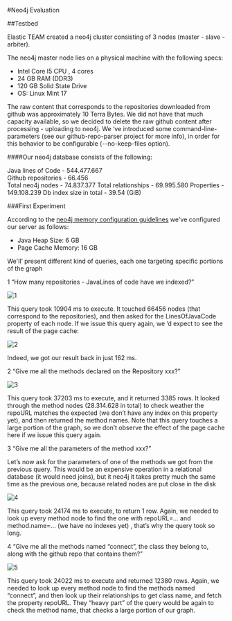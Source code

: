 #Neo4j Evaluation

##Testbed

Elastic TEAM created a neo4j cluster consisting of 3 nodes (master - slave - arbiter).

The neo4j master node lies on a physical machine with the following specs:
* Intel Core I5 CPU , 4 cores
* 24 GB RAM (DDR3)
* 120 GB Solid State Drive
* OS: Linux Mint 17


The raw content that corresponds to the repositories downloaded from github was approximately 10 Terra Bytes. We did not have that much capacity available, so we decided to delete the raw github content after processing - uploading to neo4j. We ‘ve introduced some command-line-parameters (see our github-repo-parser project for more info), in order for this behavior to be configurable (--no-keep-files option).

####Our neo4j database consists of the following:

Java lines of Code - 544.477.667  
Github repositories - 66.456  
Total neo4j nodes - 74.837.377
Total relationships - 69.995.580
Properties - 149.108.239
Db index size in total - 39.54  (GiB) 



###First Experiment

According to the [neo4j memory configuration guidelines](https://neo4j.com/developer/kb/how-to-estimate-initial-memory-configuration/) we've configured our server as follows:

* Java Heap Size: 6 GB
* Page Cache Memory: 16 GB

We'll’ present different kind of queries, each one targeting specific portions of the graph

1  “How many repositories - JavaLines of code have we indexed?”

![1](https://cloud.githubusercontent.com/assets/11991105/20217879/af4f61bc-a82a-11e6-8a3f-33fd9f14a2f0.png)

This query took 10904 ms to execute. It touched 66456 nodes (that correspond to the repositories), and then asked for the LinesOfJavaCode property of each node. If we issue this query again, we ‘d expect to see the result of the page cache:

![2](https://cloud.githubusercontent.com/assets/11991105/20217978/1cf1e3fc-a82b-11e6-88e7-a2cc2ead3d83.png)

Indeed, we got our result back  in just 162 ms.

2  “Give me all the methods declared on the Repository xxx?”

![3](https://cloud.githubusercontent.com/assets/11991105/20217995/321b031c-a82b-11e6-8609-0a8e30d4f622.png)

This query took 37203 ms to execute, and it returned 3385 rows. It looked through the method nodes (28.314.628 in total) to check weather the repoURL matches the expected (we don’t have any index on this property yet), and then returned the method names. Note that this query touches a large portion of the graph, so we don’t observe the effect of the page cache here if we issue this query again. 

3  “Give me all the parameters of the method xxx?”

Let’s now ask for the parameters of one of the methods we got from the previous query. This would be an expensive operation in a relational database (it would need joins), but it neo4j it takes pretty much the same time as the previous one, because related nodes are put close in the disk

![4](https://cloud.githubusercontent.com/assets/11991105/20218103/92ce281a-a82b-11e6-9ee6-9d9c957a2426.png)

This query took 24174 ms to execute, to return 1 row. Again, we needed to look up every method node to find the one with repoURL=... and method.name=... (we have no indexes yet) , that’s why the query took so long. 

4  “Give me all the methods named “connect”, the class they belong to, along with the github repo that contains them?”

![5](https://cloud.githubusercontent.com/assets/11991105/20218151/cd174e3e-a82b-11e6-8b5c-d373c07b1ecc.png)

This query took 24022 ms to execute and returned 12380 rows. Again, we needed to look up every method node to find the methods named “connect”, and then look up their relationships to get class name, and fetch the property repoURL. They “heavy part” of the query would be again to check the method name, that checks a large portion of our graph.
